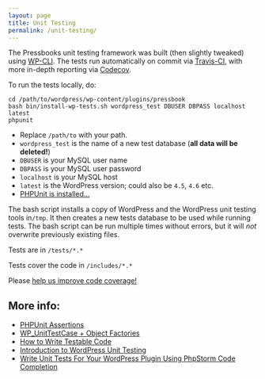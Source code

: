 ```yaml
---
layout: page
title: Unit Testing
permalink: /unit-testing/
---
```


The Pressbooks unit testing framework was built (then slightly tweaked) using [WP-CLI][1]. The tests run automatically on commit via [Travis-CI][2], with more in-depth reporting via [Codecov][3].

To run the tests locally, do:
    
    cd /path/to/wordpress/wp-content/plugins/pressbook
    bash bin/install-wp-tests.sh wordpress_test DBUSER DBPASS localhost latest
    phpunit

*   Replace `/path/to` with your path.
*   `wordpress_test` is the name of a new test database (**all data will be deleted!**)
*   `DBUSER` is your MySQL user name
*   `DBPASS` is your MySQL user password
*   `localhost` is your MySQL host
*   `latest` is the WordPress version; could also be `4.5`, `4.6` etc.
*   [PHPUnit is installed...][4]

The bash script installs a copy of WordPress and the WordPress unit testing tools in`/tmp`. It then creates a new tests database to be used while running tests. The bash script can be run multiple times without errors, but it will *not* overwrite previously existing files.

Tests are in `/tests/*.*`

Tests cover the code in `/includes/*.*`

Please [help us improve code coverage!][3]

## More info:

*   [PHPUnit Assertions][5]
*   [WP_UnitTestCase + Object Factories][6]
*   [How to Write Testable Code][7]
*   [Introduction to WordPress Unit Testing][8]
*   [Write Unit Tests For Your WordPress Plugin Using PhpStorm Code Completion][9]

 [1]: https://make.wordpress.org/cli/handbook/plugin-unit-tests/
 [2]: https://travis-ci.org/pressbooks/pressbooks
 [3]: https://codecov.io/gh/pressbooks/pressbooks
 [4]: https://phpunit.de/
 [5]: https://phpunit.de/manual/4.8/en/appendixes.assertions.html
 [6]: http://codesymphony.co/writing-wordpress-plugin-unit-tests/#object-factories
 [7]: http://code.tutsplus.com/tutorials/how-to-write-testable-and-maintainable-code-in-php--net-31726
 [8]: http://carlalexander.ca/introduction-wordpress-unit-testing/
 [9]: http://kizu514.com/blog/write-unit-tests-for-your-wordpress-plugin-using-phpstorm-code-completion/
